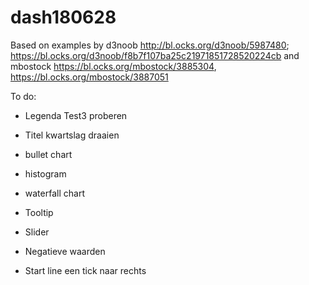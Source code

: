 # dash180628
Based on examples by d3noob http://bl.ocks.org/d3noob/5987480; https://bl.ocks.org/d3noob/f8b7f107ba25c21971851728520224cb and mbostock https://bl.ocks.org/mbostock/3885304, https://bl.ocks.org/mbostock/3887051 

To do:

* Legenda Test3 proberen
* Titel kwartslag draaien
* bullet chart
* histogram
* waterfall chart

* Tooltip
* Slider
* Negatieve waarden
* Start line een tick naar rechts
